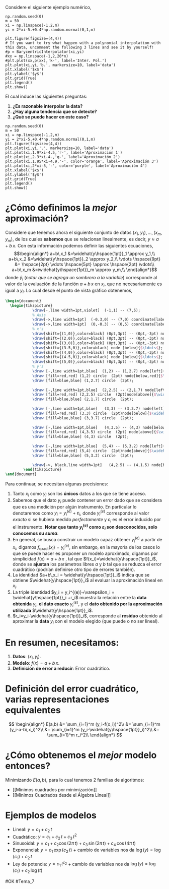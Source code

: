 Considere el siguiente ejemplo numérico,
```run-python
np.random.seed(0)
m = 50
xi = np.linspace(-1,2,m)
yi = 2*xi-5.+0.4*np.random.normal(0,1,m)

plt.figure(figsize=(4,4))
# If you want to try what happen with a polynomial interpolation with this data, uncomment the following 3 lines and see it by yourself!
#p = BarycentricInterpolator(xi,yi)
#xx = np.linspace(-1,2,20*n)
#plt.plot(xx,p(xx),'k-', label='Inter. Pol.')
plt.plot(xi,yi,'b.', markersize=10, label='data')
plt.xlabel('$x$')
plt.ylabel('$y$')
plt.grid(True)
plt.legend()
plt.show()
```

El cual induce las siguientes preguntas:
1. **¿Es razonable interpolar la data?**
2. **¿Hay alguna tendencia que se detecte?**
3. **¿Qué se puede hacer en este caso?**

```run-python
np.random.seed(0)
m = 50
xi = np.linspace(-1,2,m)
yi = 2*xi-5.+0.4*np.random.normal(0,1,m)
plt.figure(figsize=(4,4))
plt.plot(xi,yi,'.', markersize=10, label='data')
plt.plot(xi,1.9*xi-4.5,'r-', label='Aproximación 1')
plt.plot(xi,2.3*xi-4.,'g-', label='Aproximación 2')
plt.plot(xi,1.95*xi-4.9,'-', color='orange', label='Aproximación 3')
plt.plot(xi,2*xi-5,'-', color='purple', label='Aproximación 4')
plt.xlabel('$x$')
plt.ylabel('$y$')
plt.grid(True)
plt.legend()
plt.show()
```

# ¿Cómo definimos la _mejor_ aproximación?
Considere que tenemos ahora el siguiente conjunto de datos $(x_{1},y_{1}),\dots,(x_m,y_m)$, de los cuales **sabemos** que se relacionan linealmente, es decir, $y \approx a+b\,x$. Con esta información podemos definir las siguientes ecuaciones,$$\begin{align*}
	a+b\,x_1 &=\widehat{y\hspace{1pt}}_1 \approx y_1,\\
	a+b\,x_2 &=\widehat{y\hspace{1pt}}_2 \approx y_2,\\
	\vdots \hspace{9pt} &= \hspace{2pt} \vdots \hspace{5pt} \approx \hspace{2pt} \vdots\\
	a+b\,x_m &=\widehat{y\hspace{1pt}}_m \approx y_m,\\
\end{align*}$$donde $\widehat{y}_i$ (_notar que se agrega un sombrero a la variable_) corresponde al valor de la evaluación de la función $a+b\,x$ en $x_i$, que no necesariamente es igual a $y_i$.
Lo cual desde el punto de vista gráfico obtenemos,
```tikz
\begin{document}
  \begin{tikzpicture}
            \draw[-,line width=1pt,violet]  (-1,1) -- (7,5);
            % Axis
            \draw[->,line width=1pt]  (-0.3,0) -- (7,0) coordinate[label = {below:$x$}] (xmax);
            \draw[->,line width=1pt]  (0,-0.3) -- (0,5) coordinate[label = {right:$y$}] (ymax); 
            % x's
            \draw[shift={(1,0)},color=black] (0pt,3pt) -- (0pt,-3pt) node [below]{$x_1$};
            \draw[shift={(2,0)},color=black] (0pt,3pt) -- (0pt,-3pt) node [below]{$x_2$};
            \draw[shift={(3,0)},color=black] (0pt,3pt) -- (0pt,-3pt) node [below]{$x_3$};
            \draw[shift={(3.5,0)},color=black] node [below]{$\ldots$};
            \draw[shift={(4,0)},color=black] (0pt,3pt) -- (0pt,-3pt) node [below]{$x_i$};
            \draw[shift={(4.5,0)},color=black] node [below]{$\ldots$};
            \draw[shift={(5,0)},color=black] (0pt,3pt) -- (0pt,-3pt) node [below]{$x_m$};
            % y's
            \draw [-,line width=1pt,blue]  (1,2) -- (1,2.7) node[left]{$y_1$};
            \draw [fill=red,red] (1,2) circle  (2pt) node[below,red]{$\widehat{y}_1$};
            \draw [fill=blue,blue] (1,2.7) circle  (2pt);
            
            \draw [-,line width=1pt,blue]  (2,2.5) -- (2,1.7) node[left]{$y_2$};
            \draw [fill=red,red] (2,2.5) circle  (2pt)node[above]{$\widehat{y}_2$};;
            \draw [fill=blue,blue] (2,1.7) circle  (2pt);
            
            \draw [-,line width=1pt,blue]   (3,3) -- (3,3.7) node[left]{$y_3$};
            \draw [fill=red,red] (3,3) circle  (2pt)node[below]{$\widehat{y}_3$};;
            \draw [fill=blue,blue] (3,3.7) circle  (2pt);
            
            \draw [-,line width=1pt,blue]   (4,3.5) -- (4,3) node[below]{$y_i$};
            \draw [fill=red,red] (4,3.5) circle  (2pt) node[above]{$\widehat{y}_i$};
            \draw [fill=blue,blue] (4,3) circle  (2pt);
            
            \draw [-,line width=1pt,blue]  (5,4) -- (5,3.2) node[left]{$y_m$};
            \draw [fill=red,red] (5,4) circle  (2pt)node[above]{$\widehat{y}_m$};
            \draw [fill=blue,blue] (5,3.2) circle  (2pt);
            
            \draw[->, black,line width=1pt]   (4,2.5) -- (4,1.5) node[below]{$a + b \cdot x_i=\widehat{y}_i \approx y_i$};
        \end{tikzpicture}
\end{document}
```
Para continuar, se necesitan algunas precisiones:
1. Tanto $x_i$ como $y_i$ son los **únicos** datos a los que se tiene acceso.
2. Sabemos que el dato $y_i$ puede contener un error dado que se considera que es una medición por algún instrumento. En particular lo denotaremos como $y_i=y_i^{(e)}+\varepsilon_i$, donde $y_i^{(e)}$ corresponde al valor _exacto_ si se hubiera medido _perfectamente_ y $\varepsilon_i$ es el error inducido por el instrumento. **Notar que tanto $y_i^{(e)}$ como $\varepsilon_i$ son desconocidos, solo conocemos su _suma_**.
3. En general, se busca construir un modelo capaz obtener $y_i^{(e)}$ a partir de $x_i$, digamos $f_{\text{exact}}(x_i)=y_i^{(e)}$, sin embargo, en la mayoría de los casos lo que se puede hacer es proponer un modelo aproximado, digamos por simplicidad $f(x)=a+b\,x$ , tal que $f(x_i)=\widehat{y\hspace{1pt}}_i$, donde se **ajustan** los parámetros libres $a$ y $b$ tal que se reduzca el error cuadrático (podrían definirse otro tipo de errores también).
4. La identidad $a+b\,x_i = \widehat{y\hspace{1pt}}_i$ indica que se obtiene $\widehat{y\hspace{1pt}}_i$ al evaluar la aproximación lineal en $x_i$.
5. La triple identidad $y_i = y_i^{(e)}+\varepsilon_i = \widehat{y\hspace{1pt}}_i +r_i$ muestra la relación entre la **data obtenida** $y_i$, **el dato exacto** $y_i^{(e)}$, y el **dato obtenido por la aproximación utilizada** $\widehat{y\hspace{1pt}}_i$.
6. $r_i=y_i-\widehat{y\hspace{1pt}}_i$, corresponde al **residuo** obtenido al aproximar la **data** $y_i$ con el modelo elegido (que puede o no ser lineal).
# En resumen, necesitamos:
1. **Datos**: $(x_i,y_i)$.
2. **Modelo**: $f(x)=a+b\,x$.
3. **Definición de error a reducir**: Error cuadrático.
# Definición del error cuadrático, varias representaciones equivalentes
$$
\begin{align*}
	E(a,b) &= \sum_{i=1}^m (y_i-f(x_i))^2\\
			&= \sum_{i=1}^m (y_i-a-b\,x_i)^2\\
			&= \sum_{i=1}^m (y_i-\widehat{y\hspace{1pt}}_i)^2\\
			&= \sum_{i=1}^m r_i^2\\
\end{align*}
$$
# ¿Cómo obtenemos el _mejor_ modelo entonces?
Minimizando $E(a,b)$, para lo cual tenemos 2 familias de algoritmos:
- [[Mínimos cuadrados por minimización]]
- [[Mínimos Cuadrados desde el Álgebra Lineal]] 

# Ejemplos de modelos
- Lineal: $y = c_1 + c_2 \, t$
- Cuadrático: $y=c_1 + c_2 \, t + c_3 \, t^2$
- Sinusoidal: $y=c_1 + c_2 \cos(2\pi \, t) + c_3 \, \sin(2\pi \, t) + c_4 \, \cos(4\pi \, t)$
- Exponencial: $y=c_1 \, \exp(c_2 \, t)$ + cambio de variables nos da $\log(y)=\log(c_1)+c_2\,t$
- Ley de potencia: $y=c_1 \, t^{c_2}$ + cambio de variables nos da $\log(y)=\log(c_1)+c_2\,\log(t)$

#OK
#Tema_7